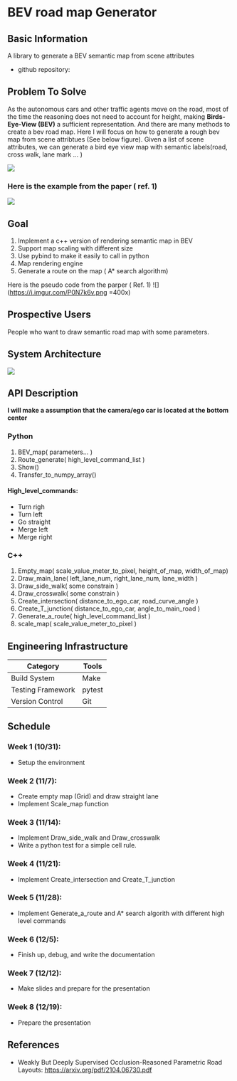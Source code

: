 # BEV road map Generator 
## Basic Information

A library to generate a BEV semantic map from scene attributes

* github repository: [](https://github.com/chiehchiYang/BEV-ROAD-MAP-Generator)

## Problem To Solve

As the autonomous cars and other traffic agents move on the road, most of the time the reasoning does not need to account for height, making **Birds-Eye-View (BEV)** a sufficient representation.
And there are many methods to create a bev road map. Here I will focus on how to generate a rough bev map from scene attribtues (See below figure).
Given a list of scene attributes, we can generate a bird eye view map with semantic labels(road, cross walk, lane mark ... )

![](https://i.imgur.com/8UuxkcQ.png )


### Here is the example from the paper ( ref. 1)
![](https://i.imgur.com/dPsNXAW.png)


## Goal 

1. Implement a c++ version of rendering semantic map in BEV
2. Support map scaling with different size
3. Use pybind to make it easily to call in python
4. Map rendering engine
5. Generate a route on the map ( A* search algorithm)



Here is the pseudo code from the parper ( Ref. 1)
![](https://i.imgur.com/P0N7k6v.png =400x)


## Prospective Users

People who want to draw semantic road map with some parameters.

## System Architecture
![](https://i.imgur.com/xb4VAsm.png)
## API Description
**I will make a  assumption that the camera/ego car is located at the bottom center**
### Python

1. BEV_map( parameters... )
2. Route_generate( high_level_command_list )
3. Show()
4. Transfer_to_numpy_array()

#### High_level_commands:
- Turn righ
- Turn left
- Go straight
- Merge left
- Merge right

### C++

1. Empty_map( scale_value_meter_to_pixel, height_of_map, width_of_map)
2. Draw_main_lane( left_lane_num, right_lane_num, lane_width ) 
3. Draw_side_walk( some constrain )
4. Draw_crosswalk( some constrain )
5. Create_intersection( distance_to_ego_car, road_curve_angle )
6. Create_T_junction( distance_to_ego_car, angle_to_main_road  )
7. Generate_a_route( high_level_command_list )
8. scale_map( scale_value_meter_to_pixel )

## Engineering Infrastructure

|Category|Tools|
|--|--|
|Build System|Make|
|Testing Framework|pytest|
|Version Control|Git|

## Schedule


### Week 1 (10/31): 

- Setup the environment


### Week 2 (11/7):
- Create empty map (Grid) and draw straight lane
- Implement Scale_map function


### Week 3 (11/14):

- Implement Draw_side_walk and  Draw_crosswalk
- Write a python test for a simple cell rule.

### Week 4 (11/21):

- Implement Create_intersection and  Create_T_junction



### Week 5 (11/28):

- Implement Generate_a_route and A* search algorith with different high level commands


### Week 6 (12/5):

- Finish up, debug, and write the documentation

### Week 7 (12/12):

- Make slides and prepare for the presentation

### Week 8 (12/19):

- Prepare the presentation


## References

* Weakly But Deeply Supervised Occlusion-Reasoned Parametric Road Layouts: https://arxiv.org/pdf/2104.06730.pdf
